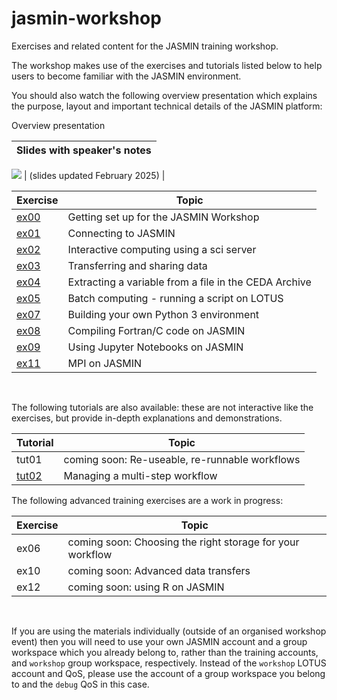 # jasmin-workshop

Exercises and related content for the JASMIN training workshop.

The workshop makes use of the exercises and tutorials listed below to help users to become familiar with the JASMIN environment.

You should also watch the following overview presentation which explains the purpose, layout and important technical details of the JASMIN platform:

Overview presentation 

| Slides with speaker's notes |
| --- |
[![](https://img.youtube.com/vi/HQjRDtgW3Fg/mqdefault.jpg )](https://docs.google.com/presentation/d/1yk8Bwd0KknjsISejBEA_UpM3Nwm4Xj9fqgxbu71K2PQ/edit?usp=sharing)
| (slides updated February 2025) |

| Exercise | Topic |
| --- | --- |
| [ex00](./exercises/ex00) | Getting set up for the JASMIN Workshop |
| [ex01](./exercises/ex01) | Connecting to JASMIN |
| [ex02](./exercises/ex02) | Interactive computing using a sci server |
| [ex03](./exercises/ex03) | Transferring and sharing data |
| [ex04](./exercises/ex04) | Extracting a variable from a file in the CEDA Archive |
| [ex05](./exercises/ex05) | Batch computing - running a script on LOTUS |
| [ex07](./exercises/ex07) | Building your own Python 3 environment |
| [ex08](./exercises/ex08) | Compiling Fortran/C code on JASMIN |
| [ex09](./exercises/ex09) | Using Jupyter Notebooks on JASMIN |
| [ex11](./exercises/ex11) | MPI on JASMIN |


<br>

The following tutorials are also available: these are not interactive like the exercises, but provide in-depth explanations and demonstrations.

| Tutorial | Topic |
| --- | --- |
| tut01 | coming soon: Re-useable, re-runnable workflows |
| [tut02](./tutorials/tut02) | Managing a multi-step workflow |

The following advanced training exercises are a work in progress:

| Exercise | Topic |
| --- | --- |
| ex06 | coming soon: Choosing the right storage for your workflow |
| ex10 | coming soon: Advanced data transfers |
| ex12 | coming soon: using R on JASMIN |

<br>

If you are using the materials individually (outside of an organised workshop event) then you will need to use your own JASMIN account and a group workspace which you already belong to, rather than the training accounts, and `workshop` group workspace, respectively. Instead of the `workshop` LOTUS account and QoS, please use the account of a group workspace you belong to and the `debug` QoS in this case.


